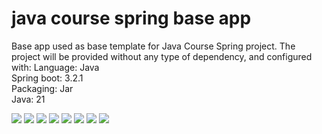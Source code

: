 # java course spring base app
Base app used as base template for Java Course Spring project. 
The project will be provided without any type of dependency, and configured with:
Language: Java<br />
Spring boot: 3.2.1<br />
Packaging: Jar<br />
Java: 21<br />

<picture>
  <source
    srcset="https://github.com/kiraDegu/FoodDeliveryApp/blob/dev/README-imgs/1.png"
    media="(prefers-color-scheme: dark)"
  />
  <source
    srcset="https://github.com/kiraDegu/FoodDeliveryApp/blob/dev/README-imgs/1.png"
    media="(prefers-color-scheme: light), (prefers-color-scheme: no-preference)"
  />
  <img src="https://github-readme-stats.vercel.app/api?username=anuraghazra&show_icons=true" />
</picture>

<picture>
  <source
    srcset="https://github.com/kiraDegu/FoodDeliveryApp/blob/dev/README-imgs/2.png"
    media="(prefers-color-scheme: dark)"
  />
  <source
    srcset="https://github.com/kiraDegu/FoodDeliveryApp/blob/dev/README-imgs/2.png"
    media="(prefers-color-scheme: light), (prefers-color-scheme: no-preference)"
  />
  <img src="https://github-readme-stats.vercel.app/api?username=anuraghazra&show_icons=true" />
</picture>

<picture>
  <source
    srcset="https://github.com/kiraDegu/FoodDeliveryApp/blob/dev/README-imgs/7.png"
    media="(prefers-color-scheme: dark)"
  />
  <source
    srcset="https://github.com/kiraDegu/FoodDeliveryApp/blob/dev/README-imgs/7.png"
    media="(prefers-color-scheme: light), (prefers-color-scheme: no-preference)"
  />
  <img src="https://github-readme-stats.vercel.app/api?username=anuraghazra&show_icons=true" />
</picture>

<picture>
  <source
    srcset="https://github.com/kiraDegu/FoodDeliveryApp/blob/dev/README-imgs/8.png"
    media="(prefers-color-scheme: dark)"
  />
  <source
    srcset="https://github.com/kiraDegu/FoodDeliveryApp/blob/dev/README-imgs/8.png"
    media="(prefers-color-scheme: light), (prefers-color-scheme: no-preference)"
  />
  <img src="https://github-readme-stats.vercel.app/api?username=anuraghazra&show_icons=true" />
</picture>


<picture>
  <source
    srcset="https://github.com/kiraDegu/FoodDeliveryApp/blob/dev/README-imgs/3.png"
    media="(prefers-color-scheme: dark)"
  />
  <source
    srcset="https://github.com/kiraDegu/FoodDeliveryApp/blob/dev/README-imgs/3.png"
    media="(prefers-color-scheme: light), (prefers-color-scheme: no-preference)"
  />
  <img src="https://github-readme-stats.vercel.app/api?username=anuraghazra&show_icons=true" />
</picture>

<picture>
  <source
    srcset="https://github.com/kiraDegu/FoodDeliveryApp/blob/dev/README-imgs/4.png"
    media="(prefers-color-scheme: dark)"
  />
  <source
    srcset="https://github.com/kiraDegu/FoodDeliveryApp/blob/dev/README-imgs/4.png"
    media="(prefers-color-scheme: light), (prefers-color-scheme: no-preference)"
  />
  <img src="https://github-readme-stats.vercel.app/api?username=anuraghazra&show_icons=true" />
</picture>

<picture>
  <source
    srcset="https://github.com/kiraDegu/FoodDeliveryApp/blob/dev/README-imgs/5.png"
    media="(prefers-color-scheme: dark)"
  />
  <source
    srcset="https://github.com/kiraDegu/FoodDeliveryApp/blob/dev/README-imgs/5.png"
    media="(prefers-color-scheme: light), (prefers-color-scheme: no-preference)"
  />
  <img src="https://github-readme-stats.vercel.app/api?username=anuraghazra&show_icons=true" />
</picture>

<picture>
  <source
    srcset="https://github.com/kiraDegu/FoodDeliveryApp/blob/dev/README-imgs/6.png"
    media="(prefers-color-scheme: dark)"
  />
  <source
    srcset="https://github.com/kiraDegu/FoodDeliveryApp/blob/dev/README-imgs/6.png"
    media="(prefers-color-scheme: light), (prefers-color-scheme: no-preference)"
  />
  <img src="https://github-readme-stats.vercel.app/api?username=anuraghazra&show_icons=true" />
</picture>

